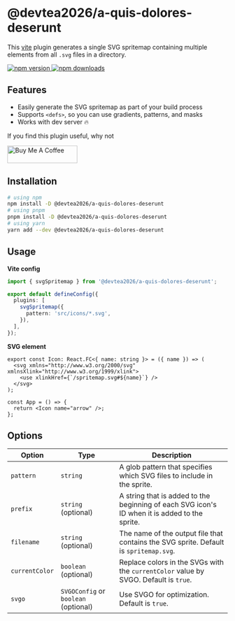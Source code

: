 # @devtea2026/a-quis-dolores-deserunt

This [vite](https://vitejs.dev/) plugin generates a single SVG spritemap containing multiple <symbol> elements from all `.svg` files in a directory.

<a href="https://www.npmjs.com/package/@devtea2026/a-quis-dolores-deserunt">
  <img alt="npm version" src="https://img.shields.io/npm/v/@devtea2026/a-quis-dolores-deserunt.svg?style=flat-square" />
</a>
<a href="https://www.npmjs.com/package/@devtea2026/a-quis-dolores-deserunt">
  <img alt="npm downloads" src="https://img.shields.io/npm/dm/@devtea2026/a-quis-dolores-deserunt.svg?style=flat-square" />
</a>

## Features

- Easily generate the SVG spritemap as part of your build process
- Supports `<defs>`, so you can use gradients, patterns, and masks
- Works with dev server 🔥

If you find this plugin useful, why not

<a href="https://www.buymeacoffee.com/gmakarov" target="_blank"><img src="https://cdn.buymeacoffee.com/buttons/v2/default-yellow.png" alt="Buy Me A Coffee" width="160" height="40"></a>

## Installation

```bash
# using npm
npm install -D @devtea2026/a-quis-dolores-deserunt
# using pnpm
pnpm install -D @devtea2026/a-quis-dolores-deserunt
# using yarn
yarn add --dev @devtea2026/a-quis-dolores-deserunt
```

## Usage

**Vite config**

```ts
import { svgSpritemap } from '@devtea2026/a-quis-dolores-deserunt';

export default defineConfig({
  plugins: [
    svgSpritemap({
      pattern: 'src/icons/*.svg',
    }),
  ],
});
```

**SVG element**

```tsx
export const Icon: React.FC<{ name: string }> = ({ name }) => (
  <svg xmlns="http://www.w3.org/2000/svg" xmlnsXlink="http://www.w3.org/1999/xlink">
    <use xlinkHref={`/spritemap.svg#${name}`} />
  </svg>
);

const App = () => {
  return <Icon name="arrow" />;
};
```

## Options

| Option         | Type                                 | Description                                                                                   |
| -------------- | ------------------------------------ | --------------------------------------------------------------------------------------------- |
| `pattern`      | `string`                             | A glob pattern that specifies which SVG files to include in the sprite.                       |
| `prefix`       | `string` (optional)                  | A string that is added to the beginning of each SVG icon's ID when it is added to the sprite. |
| `filename`     | `string` (optional)                  | The name of the output file that contains the SVG sprite. Default is `spritemap.svg`.         |
| `currentColor` | `boolean` (optional)                 | Replace colors in the SVGs with the `currentColor` value by SVGO. Default is `true`.          |
| `svgo`         | `SVGOConfig` or `boolean` (optional) | Use SVGO for optimization. Default is `true`.                                                 |
